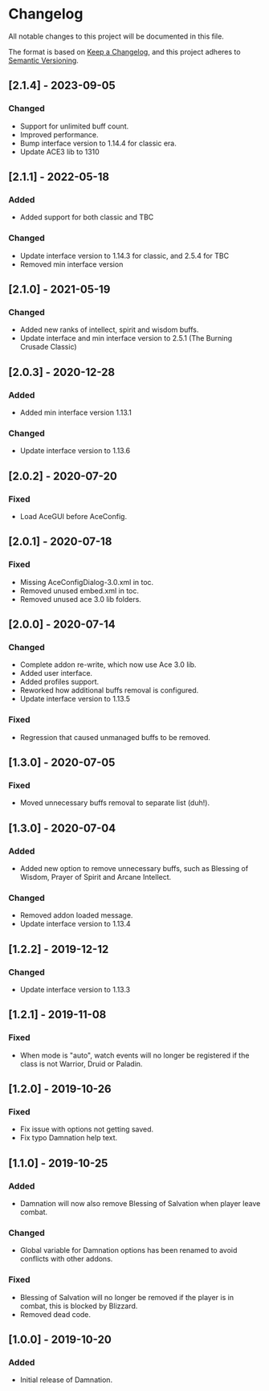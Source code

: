 # Changelog
All notable changes to this project will be documented in this file.

The format is based on [Keep a Changelog](https://keepachangelog.com/en/1.0.0/),
and this project adheres to [Semantic Versioning](https://semver.org/spec/v2.0.0.html).

## [2.1.4] - 2023-09-05
### Changed
- Support for unlimited buff count.
- Improved performance.
- Bump interface version to 1.14.4 for classic era.
- Update ACE3 lib to 1310

## [2.1.1] - 2022-05-18
### Added
- Added support for both classic and TBC

### Changed
- Update interface version to 1.14.3 for classic, and 2.5.4 for TBC
- Removed min interface version

## [2.1.0] - 2021-05-19
### Changed
- Added new ranks of intellect, spirit and wisdom buffs.
- Update interface and min interface version to 2.5.1 (The Burning Crusade Classic)

## [2.0.3] - 2020-12-28
### Added
- Added min interface version 1.13.1

### Changed
- Update interface version to 1.13.6

## [2.0.2] - 2020-07-20
### Fixed
- Load AceGUI before AceConfig.

## [2.0.1] - 2020-07-18
### Fixed
- Missing AceConfigDialog-3.0.xml in toc.
- Removed unused embed.xml in toc.
- Removed unused ace 3.0 lib folders.

## [2.0.0] - 2020-07-14
### Changed
- Complete addon re-write, which now use Ace 3.0 lib.
- Added user interface.
- Added profiles support.
- Reworked how additional buffs removal is configured.
- Update interface version to 1.13.5

### Fixed
- Regression that caused unmanaged buffs to be removed.

## [1.3.0] - 2020-07-05
### Fixed
- Moved unnecessary buffs removal to separate list (duh!).

## [1.3.0] - 2020-07-04
### Added
- Added new option to remove unnecessary buffs, such as Blessing of Wisdom, Prayer of Spirit and Arcane Intellect.

### Changed
- Removed addon loaded message.
- Update interface version to 1.13.4

## [1.2.2] - 2019-12-12
### Changed
- Update interface version to 1.13.3

## [1.2.1] - 2019-11-08
### Fixed
- When mode is "auto", watch events will no longer be registered if the class is not Warrior, Druid or Paladin.

## [1.2.0] - 2019-10-26
### Fixed
- Fix issue with options not getting saved.
- Fix typo Damnation help text.

## [1.1.0] - 2019-10-25
### Added
- Damnation will now also remove Blessing of Salvation when player leave combat.

### Changed
- Global variable for Damnation options has been renamed to avoid conflicts with other addons.

### Fixed
- Blessing of Salvation will no longer be removed if the player is in combat, this is blocked by Blizzard.
- Removed dead code.

## [1.0.0] - 2019-10-20
### Added
- Initial release of Damnation.
